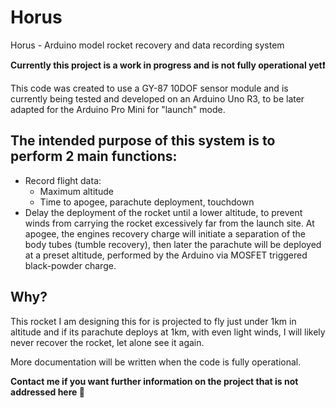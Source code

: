 # Horus
Horus - Arduino model rocket recovery and data recording system


**Currently this project is a work in progress and is not fully operational yet:exclamation:**


This code was created to use a GY-87 10DOF sensor module and is currently being tested and developed on an Arduino Uno R3, to be later adapted for the Arduino Pro Mini for "launch" mode.



## The intended purpose of this system is to perform 2 main functions:

- Record flight data:
  - Maximum altitude
  - Time to apogee, parachute deployment, touchdown
- Delay the deployment of the rocket until a lower altitude, to prevent winds from carrying the rocket excessively far from the launch site. At apogee, the engines recovery charge will initiate a separation of the body tubes (tumble recovery), then later the parachute will be deployed at a preset altitude, performed by the Arduino via MOSFET triggered black-powder charge.

## Why?
This rocket I am designing this for is projected to fly just under 1km in altitude and if its parachute deploys at 1km, with even light winds, I will likely never recover the rocket, let alone see it again.






More documentation will be written when the code is fully operational.

**Contact me if you want further information on the project that is not addressed here :speech_balloon:**
